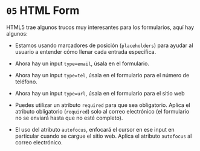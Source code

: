 # `05` HTML Form

HTML5 trae algunos trucos muy interesantes para los formularios, aquí hay algunos:

- Estamos usando marcadores de posición (`placeholders`) para ayudar al usuario a entender cómo llenar cada entrada específica.

- Ahora hay un input `type=email`, úsala en el formulario.

- Ahora hay un input `type=tel`, úsala en el formulario para el número de teléfono.

- Ahora hay un input `type=url`, úsala en el formulario para el sitio web

- Puedes utilizar un atributo `required` para que sea obligatorio. Aplica el atributo obligatorio (`required`) solo al correo electrónico (el formulario no se enviará hasta que no esté completo).

- El uso del atributo `autofocus`, enfocará el cursor en ese input en particular cuando se cargue el sitio web. Aplica el atributo `autofocus` al correo electrónico.
